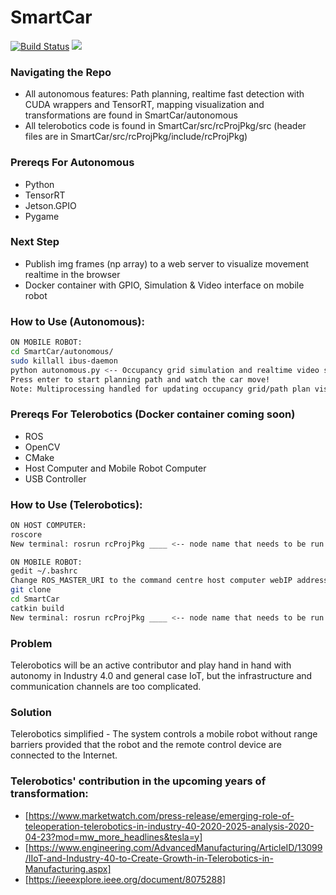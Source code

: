 # SmartCar
[![Build Status](https://travis-ci.org/joemccann/dillinger.svg?branch=master)](https://travis-ci.org/joemccann/dillinger)
<img src='./AutonomousMiniCar.gif'>

### Navigating the Repo
* All autonomous features: Path planning, realtime fast detection with CUDA wrappers and TensorRT, mapping visualization and transformations are found in SmartCar/autonomous 
* All telerobotics code is found in SmartCar/src/rcProjPkg/src (header files are in SmartCar/src/rcProjPkg/include/rcProjPkg)

### Prereqs For Autonomous
* Python 
* TensorRT
* Jetson.GPIO
* Pygame

### Next Step
* Publish img frames (np array) to a web server to visualize movement realtime in the browser
* Docker container with GPIO, Simulation & Video interface on mobile robot

### How to Use (Autonomous):
```sh
ON MOBILE ROBOT:
cd SmartCar/autonomous/
sudo killall ibus-daemon
python autonomous.py <-- Occupancy grid simulation and realtime video stream should show up
Press enter to start planning path and watch the car move!
Note: Multiprocessing handled for updating occupancy grid/path plan visualization and realtime video stream.
```

### Prereqs For Telerobotics (Docker container coming soon)
* ROS
* OpenCV
* CMake
* Host Computer and Mobile Robot Computer
* USB Controller

### How to Use (Telerobotics):
```sh
ON HOST COMPUTER:
roscore
New terminal: rosrun rcProjPkg ____ <-- node name that needs to be run on host machine: (controllerData, joystickProcessing and vidRead)

ON MOBILE ROBOT:
gedit ~/.bashrc
Change ROS_MASTER_URI to the command centre host computer webIP address (use ifconfig)
git clone
cd SmartCar
catkin build
New terminal: rosrun rcProjPkg ____ <-- node name that needs to be run on host machine - (motorControls and vidStream)

```

### Problem
Telerobotics will be an active contributor and play hand in hand with autonomy in Industry 4.0 and general case IoT, but the infrastructure and communication channels are too complicated.

### Solution
Telerobotics simplified - The system controls a mobile robot without range barriers provided that the robot and the remote control device are connected to the Internet.

### Telerobotics' contribution in the upcoming years of transformation:
* [https://www.marketwatch.com/press-release/emerging-role-of-teleoperation-telerobotics-in-industry-40-2020-2025-analysis-2020-04-23?mod=mw_more_headlines&tesla=y]
* [https://www.engineering.com/AdvancedManufacturing/ArticleID/13099/IIoT-and-Industry-40-to-Create-Growth-in-Telerobotics-in-Manufacturing.aspx]
* [https://ieeexplore.ieee.org/document/8075288]
